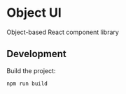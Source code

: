 # Object UI

Object-based React component library

## Development

Build the project:

`npm run build`